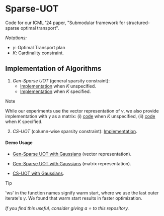 # Sparse-UOT
Code for our ICML '24 paper, "Submodular framework for structured-sparse optimal transport".

*Notations:*
- $\gamma$: Optimal Transport plan
- $K$: Cardinality constraint.

## Implementation of Algorithms
1. *Gen-Sparse UOT* (general sparsity constraint):
    - [Implementation](./sparse_ot/sparse_repr_autok.py) when $K$ unspecified.
    - [Implementation](./sparse_ot/sparse_repr.py) when $K$ specified.
> [!NOTE]
> While our experiments use the vector representation of $\gamma$, we also provide implementation with $\gamma$ as a matrix: (i) [code](./sparse_ot/full_repr_autok.py) when $K$ unspecified, (ii) [code](./sparse_ot/full_repr.py) when $K$ specified.

2. *CS-UOT* (column-wise sparsity constraint): [Implementation](./sparse_ot/matroid_col_k.py).
#### Demo Usage
- [Gen-Sparse UOT with Gaussians](./examples/Gaussian/sparse_repr.ipynb) (vector representation).

- [Gen-Sparse UOT with Gaussians](./examples/Gaussian/full_repr.ipynb) (matrix representation).

- [CS-UOT with Gaussians](./examples/Gaussian/matroid_col_k.ipynb).
> [!TIP]
> 'ws' in the function names signify warm start, where we use the last outer iterate's $\gamma$. We found that warm start results in faster optimization.

*If you find this useful, consider giving a* ⭐ *to this repository.*
